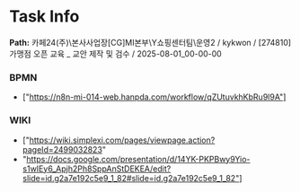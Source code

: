 # Task Info

**Path:** 카페24(주)\본사사업장\[CG]MI본부\Y쇼핑센터팀\운영2 / kykwon / [274810] 가맹점 오픈 교육 _ 교안 제작 및 검수 / 2025-08-01_00-00-00

### BPMN
- ["https://n8n-mi-014-web.hanpda.com/workflow/qZUtuvkhKbRu9l9A"]

### WIKI
- ["https://wiki.simplexi.com/pages/viewpage.action?pageId=2499032823"
- "https://docs.google.com/presentation/d/14YK-PKPBwy9Yio-s1wIEy6_Apjh2Ph8SppAnStDEKEA/edit?slide=id.g2a7e192c5e9_1_82#slide=id.g2a7e192c5e9_1_82"]


